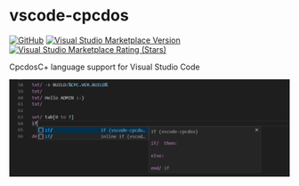 # vscode-cpcdos

[![GitHub](https://img.shields.io/github/license/SPinti-Software/vscode-cpcdos?style=flat-square)][license]
[![Visual Studio Marketplace Version](https://img.shields.io/visual-studio-marketplace/v/d0p1.vscode-cpcdos?logo=visual-studio-code&logoColor=blue&style=flat-square)][vscode-marketplace]
[![Visual Studio Marketplace Rating (Stars)](https://img.shields.io/visual-studio-marketplace/stars/d0p1.vscode-cpcdos?logo=visual-studio-code&logoColor=blue&style=flat-square)][vscode-marketplace-rating]

CpcdosC+ language support for Visual Studio Code

![screenshot](.github/screenshot01.png)

[license]: LICENSE
[vscode-marketplace]: https://marketplace.visualstudio.com/items?itemName=d0p1.vscode-cpcdos
[vscode-marketplace-rating]: https://marketplace.visualstudio.com/items?itemName=d0p1.vscode-cpcdos&ssr=false#review-details
